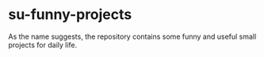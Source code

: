 # su-funny-projects
As the name suggests, the repository contains some funny and useful small projects for daily life.
